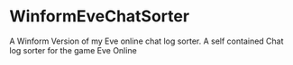 # WinformEveChatSorter
A Winform Version of my Eve online chat log sorter.
A self contained Chat log sorter for the game Eve Online
